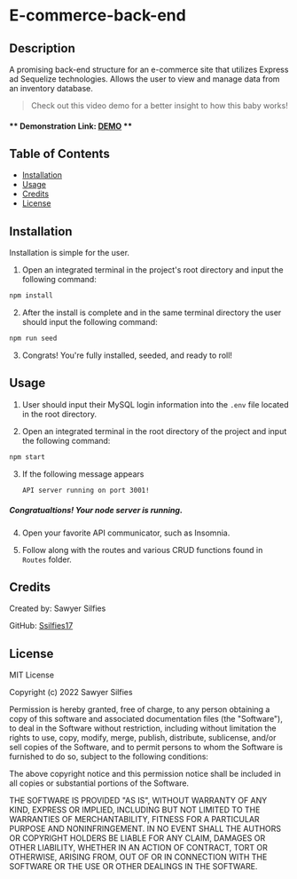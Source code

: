 # E-commerce-back-end

## Description
A promising back-end structure for an e-commerce site that utilizes Express ad Sequelize technologies. Allows the user to view and manage data from an inventory database.

>Check out this video demo for a better insight to how this baby works!

#### ** Demonstration Link: [DEMO]() **


## Table of Contents

- [Installation](#installation)
- [Usage](#usage)
- [Credits](#credits)
- [License](#license)

## Installation 

Installation is simple for the user. 

1. Open an integrated terminal in the project's root directory and input the following command:

```bash
npm install
```

2. After the install is complete and in the same terminal directory the user should input the following command:

```bash
npm run seed
```

3. Congrats! You're fully installed, seeded, and ready to roll!

## Usage

1. User should input their MySQL login information into the `.env` file located in the root directory.

2. Open an integrated terminal in the root directory of the project and input the following command: 

```bash
npm start
```

3. If the following message appears 

    ```bash
    API server running on port 3001!
    ```
##### Congratualtions! Your node server is running.

4. Open your favorite API communicator, such as Insomnia.

5. Follow along with the routes and various CRUD functions found in `Routes` folder.

## Credits

Created by: Sawyer Silfies

GitHub: [Ssilfies17](https://github.com/ssilfies17)

## License

MIT License

Copyright (c) 2022 Sawyer Silfies

Permission is hereby granted, free of charge, to any person obtaining a copy
of this software and associated documentation files (the "Software"), to deal
in the Software without restriction, including without limitation the rights
to use, copy, modify, merge, publish, distribute, sublicense, and/or sell
copies of the Software, and to permit persons to whom the Software is
furnished to do so, subject to the following conditions:

The above copyright notice and this permission notice shall be included in all
copies or substantial portions of the Software.

THE SOFTWARE IS PROVIDED "AS IS", WITHOUT WARRANTY OF ANY KIND, EXPRESS OR
IMPLIED, INCLUDING BUT NOT LIMITED TO THE WARRANTIES OF MERCHANTABILITY,
FITNESS FOR A PARTICULAR PURPOSE AND NONINFRINGEMENT. IN NO EVENT SHALL THE
AUTHORS OR COPYRIGHT HOLDERS BE LIABLE FOR ANY CLAIM, DAMAGES OR OTHER
LIABILITY, WHETHER IN AN ACTION OF CONTRACT, TORT OR OTHERWISE, ARISING FROM,
OUT OF OR IN CONNECTION WITH THE SOFTWARE OR THE USE OR OTHER DEALINGS IN THE
SOFTWARE.